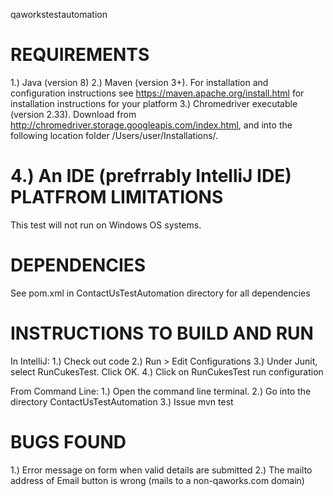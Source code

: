 qaworkstestautomation

REQUIREMENTS
============
1.) Java (version 8)
2.) Maven (version 3+). For installation and configuration instructions see https://maven.apache.org/install.html for
    installation instructions for your platform
3.) Chromedriver executable (version 2.33). Download from http://chromedriver.storage.googleapis.com/index.html, and
    into the following location folder /Users/user/Installations/.

4.) An IDE (prefrrably IntelliJ IDE)
PLATFROM LIMITATIONS
====================
This test will not run on Windows OS systems.

DEPENDENCIES
============
See pom.xml in ContactUsTestAutomation directory for all dependencies

INSTRUCTIONS TO BUILD AND RUN
=============================
In IntelliJ:
1.) Check out code
2.) Run > Edit Configurations
3.) Under Junit, select RunCukesTest. Click OK.
4.) Click on RunCukesTest run configuration

From Command Line:
1.) Open the command line terminal.
2.) Go into the directory ContactUsTestAutomation
3.) Issue mvn test


BUGS FOUND
==========
1.) Error message on form when valid details are submitted
2.) The mailto address of Email button is wrong (mails to a non-qaworks.com domain)
